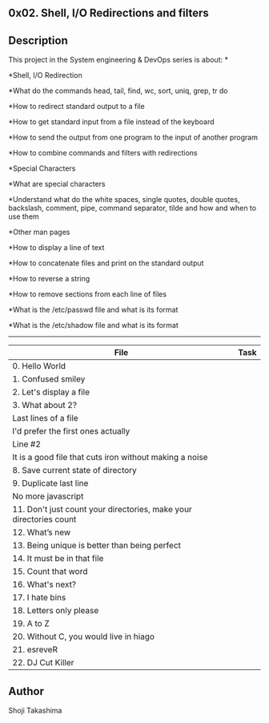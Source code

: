 0x02. Shell, I/O Redirections and filters
---
## Description

This project in the System engineering & DevOps series is about:
*

*Shell, I/O Redirection

*What do the commands head, tail, find, wc, sort, uniq, grep, tr do

*How to redirect standard output to a file

*How to get standard input from a file instead of the keyboard

*How to send the output from one program to the input of another program

*How to combine commands and filters with redirections

*Special Characters

*What are special characters

*Understand what do the white spaces, single quotes, double quotes, backslash, comment, pipe, command separator, tilde and how and when to use them

*Other man pages

*How to display a line of text

*How to concatenate files and print on the standard output

*How to reverse a string

*How to remove sections from each line of files

*What is the /etc/passwd file and what is its format

*What is the /etc/shadow file and what is its format

---
File|Task
---|---
0. Hello World | 
1. Confused smiley | 
2. Let's display a file | 
3. What about 2? | 
Last lines of a file | 
I'd prefer the first ones actually | 
Line #2 | 
It is a good file that cuts iron without making a noise | 
8. Save current state of directory | 
9. Duplicate last line | 
No more javascript | 
11. Don't just count your directories, make your directories count | 
12. What’s new | 
13. Being unique is better than being perfect | 
14. It must be in that file | 
15. Count that word | 
16. What's next? | 
17. I hate bins | 
18. Letters only please | 
19. A to Z | 
20. Without C, you would live in hiago | 
21. esreveR | 
22. DJ Cut Killer |

## Author
 Shoji Takashima
